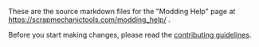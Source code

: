 These are the source markdown files for the "Modding Help" page at https://scrapmechanictools.com/modding_help/ .

Before you start making changes, please read the [contributing guidelines](https://github.com/MrCrackx04/ScrapMechanicMaps-Modding-Help/blob/main/CONTRIBUTING.md). 
